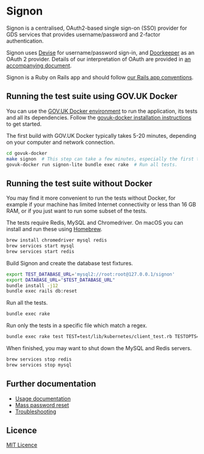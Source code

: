 # Signon

Signon is a centralised, OAuth2-based single sign-on (SSO) provider for GDS services that provides username/password and 2-factor authentication.

Signon uses [Devise] for username/password sign-in, and [Doorkeeper] as an OAuth 2 provider. Details of our interpretation of OAuth are provided in [an accompanying document](docs/oauth.md).

Signon is a Ruby on Rails app and should follow [our Rails app conventions][conventions].

[Devise]: https://github.com/heartcombo/devise
[Doorkeeper]: https://github.com/doorkeeper-gem/doorkeeper
[conventions]: https://docs.publishing.service.gov.uk/manual/conventions-for-rails-applications.html


## Running the test suite using GOV.UK Docker

You can use the [GOV.UK Docker environment][govuk-docker] to run the application, its tests and all its dependencies. Follow the [govuk-docker installation instructions][govuk-docker-install] to get started.

The first build with GOV.UK Docker typically takes 5-20 minutes, depending on your computer and network connection.

```sh
cd govuk-docker
make signon  # This step can take a few minutes, especially the first time.
govuk-docker run signon-lite bundle exec rake  # Run all tests.
```

[govuk-docker]: https://github.com/alphagov/govuk-docker
[govuk-docker-install]: https://github.com/alphagov/govuk-docker#usage


## Running the test suite without Docker

You may find it more convenient to run the tests without Docker, for example if your machine has limited Internet connectivity or less than 16 GB RAM, or if you just want to run some subset of the tests.

The tests require Redis, MySQL and Chromedriver. On macOS you can install and run these using [Homebrew](https://brew.sh/).

```sh
brew install chromedriver mysql redis
brew services start mysql
brew services start redis
```

Build Signon and create the database test fixtures.

```sh
export TEST_DATABASE_URL='mysql2://root:root@127.0.0.1/signon'
export DATABASE_URL="$TEST_DATABASE_URL"
bundle install -j12
bundle exec rails db:reset
```

Run all the tests.

```sh
bundle exec rake
```

Run only the tests in a specific file which match a regex.

```sh
bundle exec rake test TEST=test/lib/kubernetes/client_test.rb TESTOPTS='-n "/should call apply secret/"'
```

When finished, you may want to shut down the MySQL and Redis servers.

```sh
brew services stop redis
brew services stop mysql
```

## Further documentation

- [Usage documentation](docs/usage.md)
- [Mass password reset](docs/mass_password_reset.md)
- [Troubleshooting](docs/troubleshooting.md)


## Licence

[MIT Licence](LICENCE)

